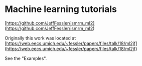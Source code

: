 # Machine learning tutorials

[https://github.com/JeffFessler/ismrm_ml2]
(https://github.com/JeffFessler/ismrm_ml2)

Originally this work was located at
[https://web.eecs.umich.edu/~fessler/papers/files/talk/18/ml2jf]
(https://web.eecs.umich.edu/~fessler/papers/files/talk/18/ml2jf)

See the "Examples".
